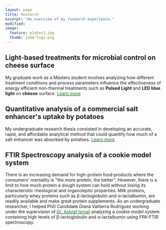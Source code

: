 ```yaml
---
layout: page
title: Research
excerpt: "An overview of my research experience."
modified: 
image: 
  feature: plates1.jpg
  thumb: jade-logo.png
---
```


## Light-based treatments for microbial control on cheese surface
My graduate work as a Masters student involves analyzing how different treatment conditions and process parameters influence the effectiveness of energy efficient non-thermal treatments such as **Pulsed Light** and **LED blue light** on **cheese** surface. <a href="http://jadeproulx.com/research/pulsedlight"><span style="color:green">Learn more</span></a>


## Quantitative analysis of a commercial salt enhancer's uptake by potatoes
My undergraduate research thesis consisted in developing an accurate, rapid, and affordable analytical method that could quantify how much of a salt enhancer was absorbed by potatoes. <a href="http://jadeproulx.com/research/saltenhancer"><span style="color:green">Learn more</span></a>

## FTIR Spectroscopy analysis of a cookie model system
There is an increasing demand for high-protein food products where the consumers' mentality is "the more protein, the better". However, there is a limit to how much protein a dough system can hold without losing its characteristic rheological and organoleptic properties. Milk proteins, particularly whey proteins such as &beta;-lactoglobulin and &alpha;-lactalbumin, are readily available and make great protein supplements. As an undergraduate researcher, I helped PhD Candidate Diana Valtierra Rodriguez working under the supervision of [<span style="color:green">Dr. Ashraf Ismail</span>](http://www.mcgill.ca/foodscience/staff-and-research/ashraf-ismail) analyzing a cookie model system containing high levels of &beta;-lactoglobulin and &alpha;-lactalbumin using FPA-FTIR spectroscopy.
